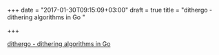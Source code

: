 +++
date = "2017-01-30T09:15:09+03:00"
draft = true
title = "dithergo - dithering algorithms in Go "

+++

<p><a href="https://github.com/esimov/dithergo">dithergo - dithering algorithms in Go </a></p>
